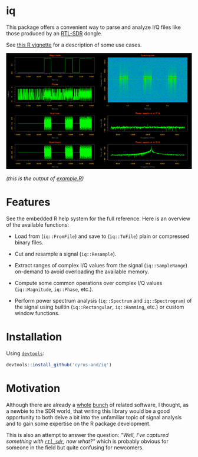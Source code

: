 iq
==

This package offers a convenient way to parse and analyze I/Q files like those
produced by an [RTL-SDR][rtl-sdr-home] dongle.

See [this R vignette](doc/overview.md) for a description of some use cases.

![Example](example/example.png)

*(this is the output of [example.R](example/example.R))*

Features
========

See the embedded R help system for the full reference. Here is an overview of
the available functions:

 * Load from (`iq::FromFile`) and save to (`iq::ToFile`) plain or compressed
   binary files.

 * Cut and resample a signal (`iq::Resample`).

 * Extract ranges of complex I/Q values from the signal (`iq::SampleRange`)
   on-demand to avoid overloading the available memory.

 * Compute some common operations over complex I/Q values (`iq::Magnitude`,
   `iq::Phase`, etc.).

 * Perform power spectrum analysis (`iq::Spectrum` and `iq::Spectrogram`) of the
   signal using builtin (`iq::Rectangular`, `iq::Hamming`, etc.) or custom
   window functions.

Installation
============

Using [`devtools`][devtools]:

```R
devtools::install_github('cyrus-and/iq')
```

Motivation
==========

Although there are already a [whole][rtl-sdr-apps-1] [bunch][rtl-sdr-apps-2] of
related software, I thought, as a newbie to the SDR world, that writing this
library would be a good opportunity to both delve a bit into the unfamiliar
topic of signal analysis and to gain some expertise on the R package
development.

This is also an attempt to answer the question: *"Well, I've captured something
with [`rtl_sdr`][rtl-sdr-software], now what?"* which is probably obvious for
someone in the field but quite confusing for newcomers.

[rtl-sdr-home]: http://www.rtl-sdr.com/
[devtools]: https://github.com/hadley/devtools
[rtl-sdr-apps-1]: http://sdr.osmocom.org/trac/wiki/rtl-sdr#KnownApps
[rtl-sdr-apps-2]: http://www.rtl-sdr.com/big-list-rtl-sdr-supported-software/
[rtl-sdr-software]: http://sdr.osmocom.org/trac/wiki/rtl-sdr#rtl_sdr
